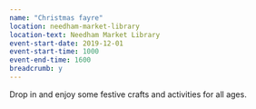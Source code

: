 ```yaml
---
name: "Christmas fayre"
location: needham-market-library
location-text: Needham Market Library
event-start-date: 2019-12-01
event-start-time: 1000
event-end-time: 1600
breadcrumb: y
---
```


Drop in and enjoy some festive crafts and activities for all ages.
